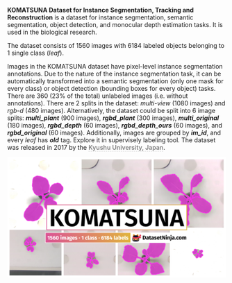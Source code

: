 **KOMATSUNA Dataset for Instance Segmentation, Tracking and Reconstruction** is a dataset for instance segmentation, semantic segmentation, object detection, and monocular depth estimation tasks. It is used in the biological research. 

The dataset consists of 1560 images with 6184 labeled objects belonging to 1 single class (*leaf*).

Images in the KOMATSUNA dataset have pixel-level instance segmentation annotations. Due to the nature of the instance segmentation task, it can be automatically transformed into a semantic segmentation (only one mask for every class) or object detection (bounding boxes for every object) tasks. There are 360 (23% of the total) unlabeled images (i.e. without annotations). There are 2 splits in the dataset: *multi-view* (1080 images) and *rgb-d* (480 images). Alternatively, the dataset could be split into 6 image splits: ***multi_plant*** (900 images), ***rgbd_plant*** (300 images), ***multi_original*** (180 images), ***rgbd_depth*** (60 images), ***rgbd_depth_ours*** (60 images), and ***rgbd_original*** (60 images). Additionally, images are grouped by ***im_id***, and every *leaf* has ***old*** tag. Explore it in supervisely labeling tool. The dataset was released in 2017 by the <span style="font-weight: 600; color: grey; border-bottom: 1px dashed #d3d3d3;">Kyushu University, Japan</span>.

<img src="https://github.com/dataset-ninja/komatsuna/raw/main/visualizations/poster.png">
